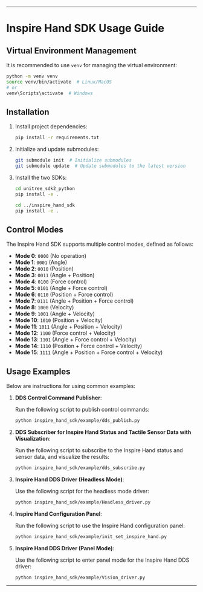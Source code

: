 
---

# Inspire Hand SDK Usage Guide

## Virtual Environment Management

It is recommended to use `venv` for managing the virtual environment:

```bash
python -m venv venv
source venv/bin/activate  # Linux/MacOS
# or
venv\Scripts\activate  # Windows
```

## Installation

1. Install project dependencies:

    ```bash
    pip install -r requirements.txt
    ```

2. Initialize and update submodules:

    ```bash
    git submodule init  # Initialize submodules
    git submodule update  # Update submodules to the latest version
    ```

3. Install the two SDKs:

    ```bash
    cd unitree_sdk2_python
    pip install -e .

    cd ../inspire_hand_sdk
    pip install -e .
    ```

## Control Modes

The Inspire Hand SDK supports multiple control modes, defined as follows:

- **Mode 0**: `0000` (No operation)
- **Mode 1**: `0001` (Angle)
- **Mode 2**: `0010` (Position)
- **Mode 3**: `0011` (Angle + Position)
- **Mode 4**: `0100` (Force control)
- **Mode 5**: `0101` (Angle + Force control)
- **Mode 6**: `0110` (Position + Force control)
- **Mode 7**: `0111` (Angle + Position + Force control)
- **Mode 8**: `1000` (Velocity)
- **Mode 9**: `1001` (Angle + Velocity)
- **Mode 10**: `1010` (Position + Velocity)
- **Mode 11**: `1011` (Angle + Position + Velocity)
- **Mode 12**: `1100` (Force control + Velocity)
- **Mode 13**: `1101` (Angle + Force control + Velocity)
- **Mode 14**: `1110` (Position + Force control + Velocity)
- **Mode 15**: `1111` (Angle + Position + Force control + Velocity)

## Usage Examples

Below are instructions for using common examples:

1. **DDS Control Command Publisher**:

    Run the following script to publish control commands:
    ```bash
    python inspire_hand_sdk/example/dds_publish.py
    ```

2. **DDS Subscriber for Inspire Hand Status and Tactile Sensor Data with Visualization**:

    Run the following script to subscribe to the Inspire Hand status and sensor data, and visualize the results:
    ```bash
    python inspire_hand_sdk/example/dds_subscribe.py
    ```

3. **Inspire Hand DDS Driver (Headless Mode)**:

    Use the following script for the headless mode driver:
    ```bash
    python inspire_hand_sdk/example/Headless_driver.py
    ```

4. **Inspire Hand Configuration Panel**:

    Run the following script to use the Inspire Hand configuration panel:
    ```bash
    python inspire_hand_sdk/example/init_set_inspire_hand.py
    ```

5. **Inspire Hand DDS Driver (Panel Mode)**:

    Use the following script to enter panel mode for the Inspire Hand DDS driver:
    ```bash
    python inspire_hand_sdk/example/Vision_driver.py
    ```

---
